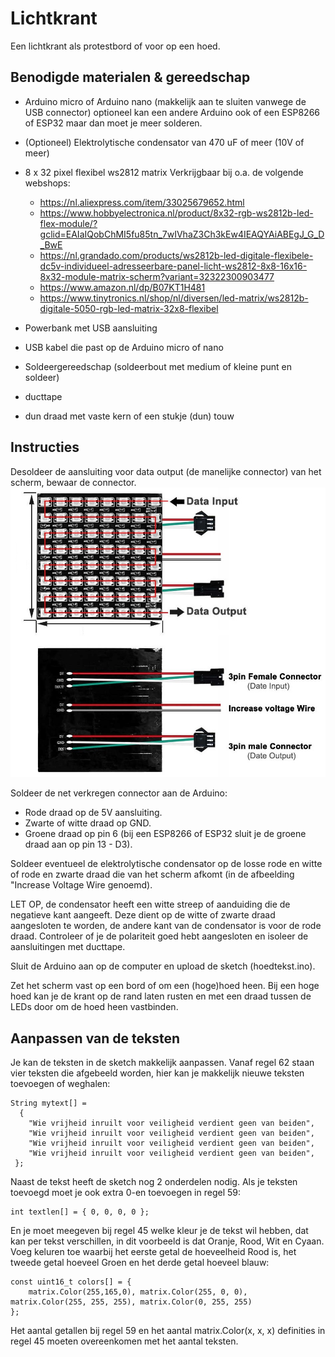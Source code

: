 # Lichtkrant

Een lichtkrant als protestbord of voor op een hoed.

## Benodigde materialen & gereedschap

* Arduino micro of Arduino nano (makkelijk aan te sluiten vanwege de USB connector) optioneel kan een andere Arduino ook of een ESP8266 of ESP32 maar dan moet je meer solderen.
* (Optioneel) Elektrolytische condensator van 470 uF of meer (10V of meer)
* 8 x 32 pixel flexibel ws2812 matrix
  Verkrijgbaar bij o.a. de volgende webshops:
  * https://nl.aliexpress.com/item/33025679652.html
  * https://www.hobbyelectronica.nl/product/8x32-rgb-ws2812b-led-flex-module/?gclid=EAIaIQobChMI5fu85tn_7wIVhaZ3Ch3kEw4IEAQYAiABEgJ_G_D_BwE
  * https://nl.grandado.com/products/ws2812b-led-digitale-flexibele-dc5v-individueel-adresseerbare-panel-licht-ws2812-8x8-16x16-8x32-module-matrix-scherm?variant=32322300903477
  * https://www.amazon.nl/dp/B07KT1H481
  * https://www.tinytronics.nl/shop/nl/diversen/led-matrix/ws2812b-digitale-5050-rgb-led-matrix-32x8-flexibel
* Powerbank met USB aansluiting
* USB kabel die past op de Arduino micro of nano

* Soldeergereedschap (soldeerbout met medium of kleine punt en soldeer)
* ducttape
* dun draad met vaste kern of een stukje (dun) touw

## Instructies

Desoldeer de aansluiting voor data output (de manelijke connector) van het scherm, bewaar de connector.
![Aansluitingen scherm](/MatrixAansluiting.jpg)

Soldeer de net verkregen connector aan de Arduino:
* Rode draad op de 5V aansluiting.
* Zwarte of witte draad op GND.
* Groene draad op pin 6 (bij een ESP8266 of ESP32 sluit je de groene draad aan op pin 13 - D3).

Soldeer eventueel de elektrolytische condensator op de losse rode en witte of rode en zwarte draad die van het scherm afkomt (in de afbeelding "Increase Voltage Wire genoemd). 

LET OP, de condensator heeft een witte streep of aanduiding die de negatieve kant aangeeft. Deze dient op de witte of zwarte draad aangesloten te worden, de andere kant van de condensator is voor de rode draad. Controleer of je de polariteit goed hebt aangesloten en isoleer de aansluitingen met ducttape.

Sluit de Arduino aan op de computer en upload de sketch (hoedtekst.ino).

Zet het scherm vast op een bord of om een (hoge)hoed heen. Bij een hoge hoed kan je de krant op de rand laten rusten en met een draad tussen de LEDs door om de hoed heen vastbinden.

## Aanpassen van de teksten
Je kan de teksten in de sketch makkelijk aanpassen. Vanaf regel 62 staan vier teksten die afgebeeld worden, hier kan je makkelijk nieuwe teksten toevoegen of weghalen:

    String mytext[] = 
      { 
        "Wie vrijheid inruilt voor veiligheid verdient geen van beiden", 
        "Wie vrijheid inruilt voor veiligheid verdient geen van beiden", 
        "Wie vrijheid inruilt voor veiligheid verdient geen van beiden", 
        "Wie vrijheid inruilt voor veiligheid verdient geen van beiden", 
     };

Naast de tekst heeft de sketch nog 2 onderdelen nodig. Als je teksten toevoegd moet je ook extra 0-en toevoegen in regel 59:

    int textlen[] = { 0, 0, 0, 0 };

En je moet meegeven bij regel 45 welke kleur je de tekst wil hebben, dat kan per tekst verschillen, in dit voorbeeld is dat Oranje, Rood, Wit en Cyaan. Voeg keluren toe waarbij het eerste getal de hoeveelheid Rood is, het tweede getal hoeveel Groen en het derde getal hoeveel blauw:

    const uint16_t colors[] = {
        matrix.Color(255,165,0), matrix.Color(255, 0, 0), matrix.Color(255, 255, 255), matrix.Color(0, 255, 255)
    };

Het aantal getallen bij regel 59 en het aantal matrix.Color(x, x, x) definities in regel 45 moeten overeenkomen met het aantal teksten.

